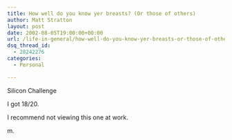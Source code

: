 ```yaml
---
title: How well do you know yer breasts? (Or those of others)
author: Matt Stratton
layout: post
date: 2002-08-05T19:00:00+00:00
url: /life-in-general/how-well-do-you-know-yer-breasts-or-those-of-others
dsq_thread_id:
  - 28242276
categories:
  - Personal

---
```

Silicon Challenge

I got 18/20.

I recommend not viewing this one at work.

m.